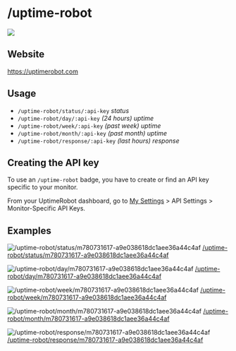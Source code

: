 # /uptime-robot
![](/badge/badgen/uptime-robot)

## Website

https://uptimerobot.com

## Usage

- `/uptime-robot/status/:api-key`   _status_
- `/uptime-robot/day/:api-key`      _(24 hours) uptime_
- `/uptime-robot/week/:api-key`     _(past week) uptime_
- `/uptime-robot/month/:api-key`    _(past month) uptime_
- `/uptime-robot/response/:api-key` _(last hours) response_

## Creating the API key

To use an `/uptime-robot` badge, you have to create or find an API key specific to your monitor.

From your UptimeRobot dashboard, go to
[My Settings](https://uptimerobot.com/dashboard.php#mySettings) > API Settings > Monitor-Specific API Keys.

## Examples

![/uptime-robot/status/m780731617-a9e038618dc1aee36a44c4af](/uptime-robot/status/m780731617-a9e038618dc1aee36a44c4af)
[/uptime-robot/status/m780731617-a9e038618dc1aee36a44c4af](/uptime-robot/status/m780731617-a9e038618dc1aee36a44c4af)

![/uptime-robot/day/m780731617-a9e038618dc1aee36a44c4af](/uptime-robot/day/m780731617-a9e038618dc1aee36a44c4af)
[/uptime-robot/day/m780731617-a9e038618dc1aee36a44c4af](/uptime-robot/day/m780731617-a9e038618dc1aee36a44c4af)

![/uptime-robot/week/m780731617-a9e038618dc1aee36a44c4af](/uptime-robot/week/m780731617-a9e038618dc1aee36a44c4af)
[/uptime-robot/week/m780731617-a9e038618dc1aee36a44c4af](/uptime-robot/week/m780731617-a9e038618dc1aee36a44c4af)

![/uptime-robot/month/m780731617-a9e038618dc1aee36a44c4af](/uptime-robot/month/m780731617-a9e038618dc1aee36a44c4af)
[/uptime-robot/month/m780731617-a9e038618dc1aee36a44c4af](/uptime-robot/month/m780731617-a9e038618dc1aee36a44c4af)

![/uptime-robot/response/m780731617-a9e038618dc1aee36a44c4af](/uptime-robot/response/m780731617-a9e038618dc1aee36a44c4af)
[/uptime-robot/response/m780731617-a9e038618dc1aee36a44c4af](/uptime-robot/response/m780731617-a9e038618dc1aee36a44c4af)
